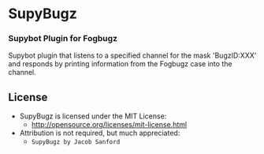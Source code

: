 # SupyBugz
### Supybot Plugin for Fogbugz

Supybot plugin that listens to a specified channel for the mask 'BugzID:XXX' and responds by printing information from the Fogbugz case into the channel.

## License
- SupyBugz is licensed under the MIT License:
  - http://opensource.org/licenses/mit-license.html
- Attribution is not required, but much appreciated:
  - `SupyBugz by Jacob Sanford`
